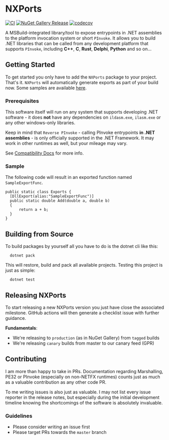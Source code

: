 # NXPorts

[![CI](https://github.com/MeikTranel/NXPorts/workflows/CI/badge.svg)](https://github.com/MeikTranel/NXPorts/actions)
[![NuGet Gallery Release](https://img.shields.io/nuget/v/NXPorts.svg)](https://www.nuget.org/packages/NXPorts/)
[![codecov](https://codecov.io/gh/MeikTranel/NXPorts/branch/master/graph/badge.svg?token=DPMCO9NGN5)](https://codecov.io/gh/MeikTranel/NXPorts)

A MSBuild-integrated library/tool to expose entrypoints in .NET assemblies to the platform invocation system or short `PInvoke`.
It allows you to build .NET libraries that can be called from any development platform that supports `PInvoke`, including **C++**, **C**, **Rust**, **Delphi**, **Python** and so on...

## Getting Started

To get started you only have to add the `NXPorts` package to your project. That's it. `NXPorts` will automatically generate exports as
part of your build now. Some samples are available [here](./samples).

### Prerequisites

This software itself will run on any system that supports developing .NET software - it does **not** have any dependencies on
`ildasm.exe`, `ilasm.exe` or any other windows-only libraries.

Keep in mind that `Reverse PInvoke` - calling PInvoke entrypoints **in .NET assemblies** - is only officially supported
in the .NET Framework. It may work in other runtimes as well, but your mileage may vary.

See [Compatibility Docs](./docs/Compatibility.md) for more info.

### Sample

The following code will result in an exported function named `SampleExportFunc`.

```CSharp
public static class Exports {
  [DllExport(alias:"SampleExportFunc")]
  public static double Add(double a, double b)
  {
      return a + b;
  }
}
```

## Building from Source

To build packages by yourself all you have to do is the dotnet cli like this:

```shell
  dotnet pack
```

This will restore, build and pack all available projects. Testing this project is just as simple:

```shell
  dotnet test
```

## Releasing NXPorts

To start releasing a new NXPorts version you just have close the associated milestone.
GitHub actions will then generate a checklist issue with further guidance.

**Fundamentals**:

- We're releasing to ``production`` (as in NuGet Gallery) from `tagged` builds
- We're releasing ``canary`` builds from master to our canary feed (GPR)

## Contributing

I am more than happy to take in PRs.
Documentation regarding Marshalling, PE32 or PInvoke (especially on non-NETFX runtimes) counts
just as much as a valuable contribution as any other code PR.

To me writing issues is also just as valuable. I may not list every issue reporter in the release notes, but
especially during the initial development timeline knowing the shortcomings of the software is absolutely invaluable.

### Guidelines

* Please consider writing an issue first
* Please target PRs towards the `master` branch
